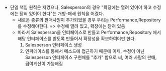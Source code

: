 * 단일 책임 원칙은 지켰으나, Salesperson의 경우 "확장에는 열려 있어야 하고 수정에는 닫혀 있어야 한다"는 개방-패쇄 원칙을 어겼다.
    * 새로운 종류의 판매사원이 추가되었을 경우 우리는 Performance,Repository를 수정해야한다. => 수정에 열려 있고, 확장에는 닫혀 있음 
    * 따라서 Salesperson을 인터페이스로 만들고  Performance,Repository 에서 해당 인터페이스를 받도록 만들어서 확장성을 확보하여야만 한다.
        1. Salesperson 인터페이스 생성 
        2. 인퍼테이스를 통해서 메소드에 접근하기 때문에 이제, 수정이 아닌 Salesperson 인터페이스 구현체를 "추가" 함으로 써, 여러 사람의 판매, 급여계산이 가능해짐